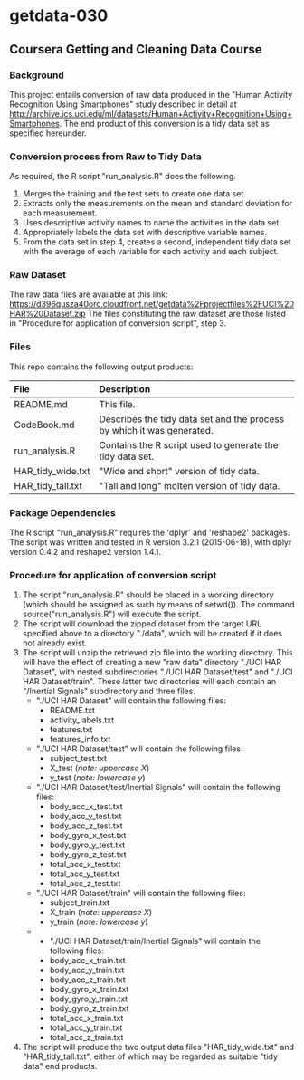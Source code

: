# getdata-030
## Coursera Getting and Cleaning Data Course

### Background
This project entails conversion of raw data produced in the "Human Activity Recognition Using Smartphones" study described in detail at http://archive.ics.uci.edu/ml/datasets/Human+Activity+Recognition+Using+Smartphones. The end product of this conversion is a tidy data set as specified hereunder.

### Conversion process from Raw to Tidy Data
As required, the R script "run_analysis.R" does the following. 

   1. Merges the training and the test sets to create one data set.
   2. Extracts only the measurements on the mean and standard deviation for each measurement. 
   3. Uses descriptive activity names to name the activities in the data set
   4. Appropriately labels the data set with descriptive variable names. 
   5. From the data set in step 4, creates a second, independent tidy data set with the average of each variable for each activity and each subject.

### Raw Dataset
The raw data files are available at this link:
https://d396qusza40orc.cloudfront.net/getdata%2Fprojectfiles%2FUCI%20HAR%20Dataset.zip
The files constituting the raw dataset are those listed in "Procedure for application of conversion script", step 3.

### Files
This repo contains the following output products:

| File              | Description                                                             |
| :---------------- | :---------------------------------------------------------------------- |
| README.md         | This file.                                                              |
| CodeBook.md       | Describes the tidy data set and the process by which it was generated.  |
| run_analysis.R    | Contains the R script used to generate the tidy data set.               |
| HAR_tidy_wide.txt | "Wide and short" version of tidy data.                                  |
| HAR_tidy_tall.txt | "Tall and long" molten version of tidy data.                            |

### Package Dependencies
The R script "run_analysis.R" requires the 'dplyr' and 'reshape2' packages.
The script was written and tested in R version 3.2.1 (2015-06-18), with dplyr version 0.4.2 and reshape2 version 1.4.1.

### Procedure for application of conversion script

1. The script "run_analysis.R" should be placed in a working directory (which should be assigned as such by means of setwd()). The command source("run_analysis.R") will execute the script.
2. The script will download the zipped dataset from the target URL specified above to a directory "./data", which will be created if it does not already exist.
3. The script will unzip the retrieved zip file into the working directory. This will have the effect of creating a new "raw data" directory "./UCI HAR Dataset", with nested subdirectories "./UCI HAR Dataset/test" and "./UCI HAR Dataset/train". These latter two directories will each contain an "/Inertial Signals" subdirectory and three files.
   - "./UCI HAR Dataset" will contain the following files:
      * README.txt
      * activity_labels.txt
      * features.txt
      * features_info.txt
   - "./UCI HAR Dataset/test" will contain the following files:
      * subject_test.txt
      * X_test (*note: uppercase X*)
      * y_test (*note: lowercase y*)
   - "./UCI HAR Dataset/test/Inertial Signals" will contain the following files:
      * body_acc_x_test.txt
      * body_acc_y_test.txt
      * body_acc_z_test.txt
      * body_gyro_x_test.txt
      * body_gyro_y_test.txt
      * body_gyro_z_test.txt
      * total_acc_x_test.txt
      * total_acc_y_test.txt
      * total_acc_z_test.txt
   - "./UCI HAR Dataset/train" will contain the following files:
      * subject_train.txt
      * X_train (*note: uppercase X*)
      * y_train  (*note: lowercase y*)
   - - "./UCI HAR Dataset/train/Inertial Signals" will contain the following files:
      * body_acc_x_train.txt
      * body_acc_y_train.txt
      * body_acc_z_train.txt
      * body_gyro_x_train.txt
      * body_gyro_y_train.txt
      * body_gyro_z_train.txt
      * total_acc_x_train.txt
      * total_acc_y_train.txt
      * total_acc_z_train.txt
4. The script will produce the two output data files "HAR_tidy_wide.txt" and "HAR_tidy_tall.txt", either of which may be regarded as suitable "tidy data" end products.
